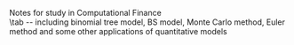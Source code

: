 Notes for study in Computational Finance  
\tab -- including binomial tree model, BS model, Monte Carlo method, Euler method and some other applications of quantitative models
